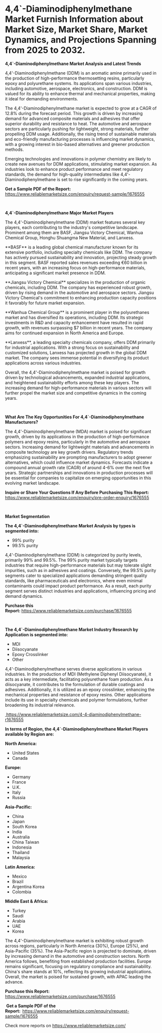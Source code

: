 <p><h1>4,4`-Diaminodiphenylmethane Market Furnish Information about Market Size, Market Share, Market Dynamics, and Projections Spanning from 2025 to 2032.</h1></p><p><strong>4,4`-Diaminodiphenylmethane Market Analysis and Latest Trends</strong></p>
<p><p>4,4'-Diaminodiphenylmethane (DDM) is an aromatic amine primarily used in the production of high-performance thermosetting resins, particularly epoxy and polyurethane systems. Its applications span various industries, including automotive, aerospace, electronics, and construction. DDM is valued for its ability to enhance thermal and mechanical properties, making it ideal for demanding environments.</p><p>The 4,4'-Diaminodiphenylmethane market is expected to grow at a CAGR of 12.8% during the forecast period. This growth is driven by increasing demand for advanced composite materials and adhesives that offer superior durability and resistance to heat. The automotive and aerospace sectors are particularly pushing for lightweight, strong materials, further propelling DDM usage. Additionally, the rising trend of sustainable materials and eco-friendly manufacturing processes is influencing market dynamics, with a growing interest in bio-based alternatives and greener production methods.</p><p>Emerging technologies and innovations in polymer chemistry are likely to create new avenues for DDM applications, stimulating market expansion. As industries look to enhance product performance and meet regulatory standards, the demand for high-quality intermediates like 4,4'-Diaminodiphenylmethane is set to rise significantly in the coming years.</p></p>
<p><strong>Get a Sample PDF of the Report:&nbsp;</strong> <a href="https://www.reliablemarketsize.com/enquiry/request-sample/1676555?utm_campaign=2809&utm_medium=2&utm_source=Github&utm_content=ia&utm_term=24032025&utm_id=44-diaminodiphenylmethane">https://www.reliablemarketsize.com/enquiry/request-sample/1676555</a></p>
<p>&nbsp;</p>
<p><strong>4,4`-Diaminodiphenylmethane Major Market Players</strong></p>
<p><p>The 4,4'-Diaminodiphenylmethane (DDM) market features several key players, each contributing to the industry's competitive landscape. Prominent among them are BASF, Jiangsu Victory Chemical, Wanhua Chemical Group, Honghu Shuangma New Material, and Lanxess.</p><p>**BASF** is a leading global chemical manufacturer known for its extensive portfolio, including specialty chemicals like DDM. The company has actively pursued sustainability and innovation, projecting steady growth in this segment. BASF reported sales revenues exceeding €60 billion in recent years, with an increasing focus on high-performance materials, anticipating a significant market presence in DDM.</p><p>**Jiangsu Victory Chemical** specializes in the production of organic chemicals, including DDM. The company has experienced robust growth, driven by rising demand in the automotive and aerospace sectors. Jiangsu Victory Chemical's commitment to enhancing production capacity positions it favorably for future market expansion.</p><p>**Wanhua Chemical Group** is a prominent player in the polyurethanes market and has diversified its operations, including DDM. Its strategic investments in R&D and capacity enhancement have resulted in rapid growth, with revenues surpassing $7 billion in recent years. The company aims for continued expansion in North America and Europe.</p><p>**Lanxess**, a leading specialty chemicals company, offers DDM primarily for industrial applications. With a strong focus on sustainability and customized solutions, Lanxess has projected growth in the global DDM market. The company sees immense potential in diversifying its product applications across various industries.</p><p>Overall, the 4,4'-Diaminodiphenylmethane market is poised for growth driven by technological advancements, expanded industrial applications, and heightened sustainability efforts among these key players. The increasing demand for high-performance materials in various sectors will further propel the market size and competitive dynamics in the coming years.</p></p>
<p>&nbsp;</p>
<p><strong>What Are The Key Opportunities For 4,4`-Diaminodiphenylmethane Manufacturers?</strong></p>
<p><p>The 4,4'-Diaminodiphenylmethane (MDA) market is poised for significant growth, driven by its applications in the production of high-performance polymers and epoxy resins, particularly in the automotive and aerospace sectors. Increasing demand for lightweight materials and advancements in composite technology are key growth drivers. Regulatory trends emphasizing sustainability are prompting manufacturers to adopt greener alternatives, which could influence market dynamics. Forecasts indicate a compound annual growth rate (CAGR) of around 4-6% over the next five years. Strategic partnerships and innovations in production processes will be essential for companies to capitalize on emerging opportunities in this evolving market landscape.</p></p>
<p><strong>Inquire or Share Your Questions If Any Before Purchasing This Report:</strong> <a href="https://www.reliablemarketsize.com/enquiry/pre-order-enquiry/1676555?utm_campaign=2809&utm_medium=2&utm_source=Github&utm_content=ia&utm_term=24032025&utm_id=44-diaminodiphenylmethane">https://www.reliablemarketsize.com/enquiry/pre-order-enquiry/1676555</a></p>
<p>&nbsp;</p>
<p><strong>Market Segmentation</strong></p>
<p><strong>The 4,4`-Diaminodiphenylmethane Market Analysis by types is segmented into:</strong></p>
<p><ul><li>99% purity</li><li>99.5% purity</li></ul></p>
<p><p>4,4'-Diaminodiphenylmethane (DDM) is categorized by purity levels, primarily 99% and 99.5%. The 99% purity market typically targets industries that require high-performance materials but may tolerate slight impurities, such as in adhesives and coatings. Conversely, the 99.5% purity segments cater to specialized applications demanding stringent quality standards, like pharmaceuticals and electronics, where even minimal contaminants could impact product performance. As a result, each purity segment serves distinct industries and applications, influencing pricing and demand dynamics.</p></p>
<p><strong>Purchase this Report:&nbsp;</strong><a href="https://www.reliablemarketsize.com/purchase/1676555?utm_campaign=2809&utm_medium=2&utm_source=Github&utm_content=ia&utm_term=24032025&utm_id=44-diaminodiphenylmethane">https://www.reliablemarketsize.com/purchase/1676555</a></p>
<p>&nbsp;</p>
<p><strong>The 4,4`-Diaminodiphenylmethane Market Industry Research by Application is segmented into:</strong></p>
<p><ul><li>MDI</li><li>Diisocyanate</li><li>Epoxy Crosslinker</li><li>Other</li></ul></p>
<p><p>4,4'-Diaminodiphenylmethane serves diverse applications in various industries. In the production of MDI (Methylene Diphenyl Diisocyanate), it acts as a key intermediate, facilitating polyurethane foam production. As a diisocyanate, it contributes to the formulation of durable coatings and adhesives. Additionally, it is utilized as an epoxy crosslinker, enhancing the mechanical properties and resistance of epoxy resins. Other applications include its use in specialty chemicals and polymer formulations, further broadening its industrial relevance.</p></p>
<p><a href="https://www.reliablemarketsize.com/4-4-diaminodiphenylmethane-r1676555?utm_campaign=2809&utm_medium=2&utm_source=Github&utm_content=ia&utm_term=24032025&utm_id=44-diaminodiphenylmethane">&nbsp;https://www.reliablemarketsize.com/4-4-diaminodiphenylmethane-r1676555</a></p>
<p><strong>In terms of Region, the 4,4`-Diaminodiphenylmethane Market Players available by Region are:</strong></p>
<p>
    <p> <strong> North America: </strong>
        <ul>
            <li>United States</li>
            <li>Canada</li>
        </ul>
        </p> 
    <p> <strong> Europe: </strong>
        <ul>
            <li>Germany</li>
            <li>France</li>
            <li>U.K.</li>
            <li>Italy</li>
            <li>Russia</li>
        </ul>
        </p> 
    <p> <strong> Asia-Pacific: </strong>
        <ul>
            <li>China</li>
            <li>Japan</li>
            <li>South Korea</li>
            <li>India</li>
            <li>Australia</li>
            <li>China Taiwan</li>
            <li>Indonesia</li>
            <li>Thailand</li>
            <li>Malaysia</li>
        </ul>
        </p> 
    <p> <strong> Latin America: </strong>
        <ul>
            <li>Mexico</li>
            <li>Brazil</li>
            <li>Argentina Korea</li>
            <li>Colombia</li>
        </ul>
        </p> 
    <p> <strong> Middle East & Africa: </strong>
        <ul>
            <li>Turkey</li>
            <li>Saudi</li>
            <li>Arabia</li>
            <li>UAE</li>
            <li>Korea</li>
        </ul>
    </p>
    </p>
<p><p>The 4,4'-Diaminodiphenylmethane market is exhibiting robust growth across regions, particularly in North America (30%), Europe (25%), and Asia-Pacific (35%). The Asia-Pacific region is projected to dominate, driven by increasing demand in the automotive and construction sectors. North America follows, benefiting from established production facilities. Europe remains significant, focusing on regulatory compliance and sustainability. China's share stands at 10%, reflecting its growing industrial applications. Overall, the market is poised for sustained growth, with APAC leading the advance.</p></p>
<p><strong>Purchase this Report: </strong><a href="https://www.reliablemarketsize.com/purchase/1676555?utm_campaign=2809&utm_medium=2&utm_source=Github&utm_content=ia&utm_term=24032025&utm_id=44-diaminodiphenylmethane">https://www.reliablemarketsize.com/purchase/1676555</a></p>
<p>&nbsp;<strong>Get a Sample PDF of the Report:&nbsp;&nbsp;</strong><a href="https://www.reliablemarketsize.com/enquiry/request-sample/1676555?utm_campaign=2809&utm_medium=2&utm_source=Github&utm_content=ia&utm_term=24032025&utm_id=44-diaminodiphenylmethane">https://www.reliablemarketsize.com/enquiry/request-sample/1676555</a></p>
<p><strong></strong></p>
<p>Check more reports on <a href="https://www.reliablemarketsize.com/?utm_campaign=2809&utm_medium=2&utm_source=Github&utm_content=ia&utm_term=24032025&utm_id=44-diaminodiphenylmethane">https://www.reliablemarketsize.com/</a></p>